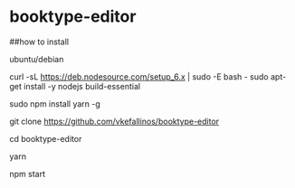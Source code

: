 # booktype-editor

##how to install

ubuntu/debian

curl -sL https://deb.nodesource.com/setup_6.x | sudo -E bash -
sudo apt-get install -y nodejs build-essential

sudo npm install yarn -g

git clone https://github.com/vkefallinos/booktype-editor

cd booktype-editor

yarn

npm start
